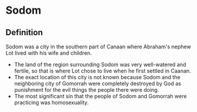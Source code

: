 # Sodom

## Definition

Sodom was a city in the southern part of Canaan where Abraham's nephew Lot lived with his wife and children.

* The land of the region surrounding Sodom was very well-watered and fertile, so that is where Lot chose to live when he first settled in Caanan.
* The exact location of this city is not known because Sodom and the neighboring city of Gomorrah were completely destroyed by God as punishment for the evil things the people there were doing.
* The most significant sin that the people of Sodom and Gomorrah were practicing was homosexuality.
